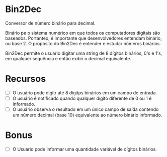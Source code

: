 # Bin2Dec
Conversor de número binário para decimal.

Binário pe o sistema numérico em que todos os computadores digitais são baseados. Portanteo, é importante que desenvolvedores entendam binário, ou base 2. O propósito do Bin2Dec é entender e estudar números binários.

Bin2Dec permite o usuário digitar uma string de 8 dígitos binários, 0's e 1's, em qualquer sequência e então exibir o decimal equivalente.

# Recursos
- [ ] O usuário pode digitr até 8 dígitps binários em um campo de entrada.
- [ ] O usuário é notificado quando qualquer dígito diferente de 0 ou 1 é informado.
- [ ] O usuário observa o resultado em um único campo de saída contendo um número decimal (base 10) equivalente ao número binário informado.

# Bonus
- [ ] O Usuário pode informar uma quantidade variável de dígitos binários.
